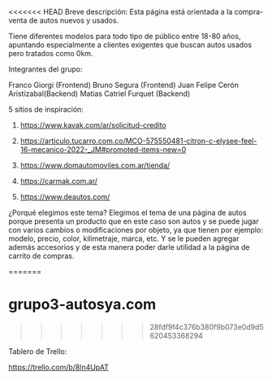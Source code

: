 <<<<<<< HEAD
Breve descripción:
Esta página está orientada a la compra-venta de autos nuevos y usados.

Tiene diferentes modelos para todo tipo de público entre 18-80 años, apuntando especialmente a clientes exigentes que buscan autos usados pero tratados como 0km.

Integrantes del grupo:

Franco Giorgi (Frontend)
Bruno Segura (Frontend)
Juan Felipe Cerón Aristizabal(Backend)
Matias Catriel Furquet (Backend)

5 sitios de inspiración:

1)  https://www.kavak.com/ar/solicitud-credito

2)  https://articulo.tucarro.com.co/MCO-575550481-citron-c-elysee-feel-16-mecanico-2022-_JM#promoted-items-new=0

3)  https://www.domautomoviles.com.ar/tienda/

4)  https://carmak.com.ar/

5)  https://www.deautos.com/

¿Porqué elegimos este tema?
Elegimos el tema de una página de autos porque presenta un producto que en este caso son autos y se puede jugar con varios cambios o modificaciones por objeto, ya que tienen por ejemplo: modelo, precio, color, kilimetraje, marca, etc. Y se le pueden agregar además accesorios y de esta manera poder darle utilidad a la página de carrito de compras.



=======
# grupo3-autosya.com
>>>>>>> 28fdf9f4c376b380f9b073e0d9d5620453368294

Tablero de Trello:

https://trello.com/b/8ln4UpAT


